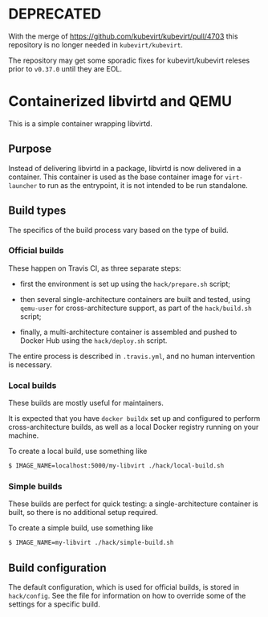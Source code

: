 # DEPRECATED

With the merge of https://github.com/kubevirt/kubevirt/pull/4703 this
repository is no longer needed in `kubevirt/kubevirt`.

The repository may get some sporadic fixes for kubevirt/kubevirt releses prior
to `v0.37.0` until they are EOL.

# Containerized libvirtd and QEMU

This is a simple container wrapping libvirtd.

## Purpose

Instead of delivering libvirtd in a package, libvirtd is
now delivered in a container. This container is used as
the base container image for `virt-launcher` to run
as the entrypoint, it is not intended to be run standalone.

## Build types

The specifics of the build process vary based on the type of build.

### Official builds

These happen on Travis CI, as three separate steps:

* first the environment is set up using the `hack/prepare.sh` script;

* then several single-architecture containers are built and tested,
  using `qemu-user` for cross-architecture support, as part of the
  `hack/build.sh` script;

* finally, a multi-architecture container is assembled and pushed to
  Docker Hub using the `hack/deploy.sh` script.

The entire process is described in `.travis.yml`, and no human
intervention is necessary.

### Local builds

These builds are mostly useful for maintainers.

It is expected that you have `docker buildx` set up and configured to
perform cross-architecture builds, as well as a local Docker registry
running on your machine.

To create a local build, use something like

```bash
$ IMAGE_NAME=localhost:5000/my-libvirt ./hack/local-build.sh
```

### Simple builds

These builds are perfect for quick testing: a single-architecture
container is built, so there is no additional setup required.

To create a simple build, use something like

```bash
$ IMAGE_NAME=my-libvirt ./hack/simple-build.sh
```

## Build configuration

The default configuration, which is used for official builds, is
stored in `hack/config`. See the file for information on how to
override some of the settings for a specific build.
